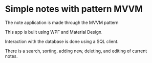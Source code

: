 # Simple notes with pattern MVVM

The note application is made through the MVVM pattern 

This app is built using WPF and Material Design.

Interaction with the database is done using a SQL client.

There is a search, sorting, adding new, deleting, and editing of current notes.
